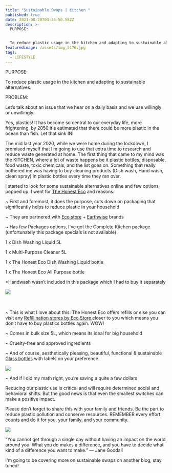 ```yaml
---
title: "Sustainable Swaps | Kitchen "
published: true
date: 2021-08-20T03:36:50.582Z
description: >-
  PURPOSE: 


  To reduce plastic usage in the kitchen and adapting to sustainable alternatives. 
featuredimage: /assets/img_5176.jpg
tags:
  - LIFESTYLE
---
```

PURPOSE: 

To reduce plastic usage in the kitchen and adapting to sustainable alternatives. 


PROBLEM:

Let’s talk about an issue that we hear on a daily basis and we use willingly or unwillingly.

Yes, plastics! It has become so central to our everyday life, more frightening, by 2050 it's estimated that there could be more plastic in the ocean than fish. Let that sink IN!


The mid last year 2020, while we were home during the lockdown, I promised myself that I’m going to use that extra time to research and reduce waste generated at home. The first thing that came to my mind was the KITCHEN, where a lot of waste happens be it plastic bottles, disposable, food waste, toxic chemicals, and the list goes on.  Something that really bothered me was having to buy cleaning products (Dish wash, Hand wash, clean spray) in plastic bottles every time they ran over. 

I started to look for some sustainable alternatives online and few options popped up.  I went for [The Honest Eco](https://www.thehonesteco.nz/shop) and reasons:

~ First and foremost, it does the purpose, cuts down on packaging that significantly helps to reduce plastic in your household

~ They are partnered with [Eco store](https://ecostore.com/nz/) + [Earthwise](https://earthwise.co.nz/) brands

~ Has few Packages options, I've got the Complete Kitchen package (unfortunately this package specials is not available)

1 x Dish Washing Liquid 5L

1 x Multi-Purpose Cleaner 5L

1 x The Honest Eco Dish Washing Liquid bottle

1 x The Honest Eco All Purpose bottle

\*Handwash wasn’t included in this package which I had to buy it separately

![](/assets/viber_image_2021-09-21_09-17-58-101-2.jpg)

\
\
~ This is what I love about this: The Honest Eco offers refills or else you can visit any [Refill nation stores by Eco Store ](https://ecostore.com/nz/storelocator/refill/)closer to you which means you don’t have to buy plastics bottles again. WOW!

~ Comes in bulk size 5L, which means its ideal for big household

~ Cruelty-free and approved ingredients 

~ And of course, aesthetically pleasing, beautiful, functional & sustainable [Glass bottles](https://www.thehonesteco.nz/bottles) with labels on your preference. 

![](/assets/img_5176-2.jpg)

~ And if I did my math right, you’re saving a quite a few dollars

Reducing our plastic use is critical and will require determined social and behavioral shifts. But the good news is that even the smallest switches can make a positive impact.

Please don’t forget to share this with your family and friends. Be the part to reduce plastic pollution and conserve resources. REMEMBER every effort counts and do it for you, your family, and your community. 

![](/assets/untitled-design.jpeg)



“You cannot get through a single day without having an impact on the world around you. What you do makes a difference, and you have to decide what kind of a difference you want to make.”
— Jane Goodall

I'm going to be covering more on sustainable swaps on another blog, stay tuned!